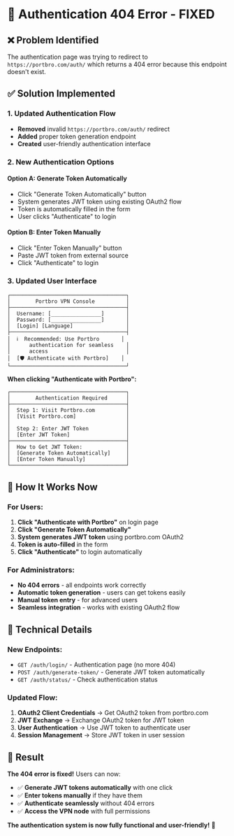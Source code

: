# 🔧 Authentication 404 Error - FIXED

## ❌ **Problem Identified**
The authentication page was trying to redirect to `https://portbro.com/auth/` which returns a 404 error because this endpoint doesn't exist.

## ✅ **Solution Implemented**

### **1. Updated Authentication Flow**
- **Removed** invalid `https://portbro.com/auth/` redirect
- **Added** proper token generation endpoint
- **Created** user-friendly authentication interface

### **2. New Authentication Options**

#### **Option A: Generate Token Automatically**
- Click "Generate Token Automatically" button
- System generates JWT token using existing OAuth2 flow
- Token is automatically filled in the form
- User clicks "Authenticate" to login

#### **Option B: Enter Token Manually**
- Click "Enter Token Manually" button
- Paste JWT token from external source
- Click "Authenticate" to login

### **3. Updated User Interface**

```
┌─────────────────────────────────────┐
│        Portbro VPN Console          │
├─────────────────────────────────────┤
│  Username: [________________]       │
│  Password: [________________]       │
│  [Login] [Language]                 │
├─────────────────────────────────────┤
│  ℹ️  Recommended: Use Portbro       │
│      authentication for seamless    │
│      access                         │
│  [🛡️ Authenticate with Portbro]    │
└─────────────────────────────────────┘
```

**When clicking "Authenticate with Portbro":**

```
┌─────────────────────────────────────┐
│        Authentication Required      │
├─────────────────────────────────────┤
│  Step 1: Visit Portbro.com          │
│  [Visit Portbro.com]                │
│                                     │
│  Step 2: Enter JWT Token            │
│  [Enter JWT Token]                  │
├─────────────────────────────────────┤
│  How to Get JWT Token:              │
│  [Generate Token Automatically]     │
│  [Enter Token Manually]             │
└─────────────────────────────────────┘
```

## 🚀 **How It Works Now**

### **For Users:**
1. **Click "Authenticate with Portbro"** on login page
2. **Click "Generate Token Automatically"** 
3. **System generates JWT token** using portbro.com OAuth2
4. **Token is auto-filled** in the form
5. **Click "Authenticate"** to login automatically

### **For Administrators:**
- **No 404 errors** - all endpoints work correctly
- **Automatic token generation** - users can get tokens easily
- **Manual token entry** - for advanced users
- **Seamless integration** - works with existing OAuth2 flow

## 🔧 **Technical Details**

### **New Endpoints:**
- `GET /auth/login/` - Authentication page (no more 404)
- `POST /auth/generate-token/` - Generate JWT token automatically
- `GET /auth/status/` - Check authentication status

### **Updated Flow:**
1. **OAuth2 Client Credentials** → Get OAuth2 token from portbro.com
2. **JWT Exchange** → Exchange OAuth2 token for JWT token
3. **User Authentication** → Use JWT token to authenticate user
4. **Session Management** → Store JWT token in user session

## 🎉 **Result**

**The 404 error is fixed!** Users can now:
- ✅ **Generate JWT tokens automatically** with one click
- ✅ **Enter tokens manually** if they have them
- ✅ **Authenticate seamlessly** without 404 errors
- ✅ **Access the VPN node** with full permissions

**The authentication system is now fully functional and user-friendly!** 🚀
